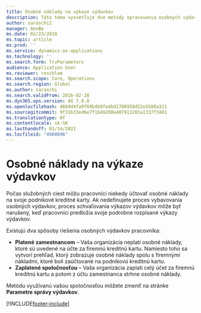 ```yaml
---
title: Osobné náklady na výkaze výdavkov
description: Táto téma vysvetľuje dve metódy spracovania osobných výdavkov pracovníka v systéme Microsoft Dynamics 365 Finance.
author: saraschi2
manager: AnnBe
ms.date: 02/23/2018
ms.topic: article
ms.prod: ''
ms.service: dynamics-ax-applications
ms.technology: ''
ms.search.form: TrvParameters
audience: Application User
ms.reviewer: roschlom
ms.search.scope: Core, Operations
ms.search.region: Global
ms.author: saraschi
ms.search.validFrom: 2016-02-28
ms.dyn365.ops.version: AX 7.0.0
ms.openlocfilehash: d6b9d4fa0f69b4b0fe4bd1786958d22e5580a321
ms.sourcegitcommit: 9f31b33ed6e7f1b49200a407913201a1337f3401
ms.translationtype: HT
ms.contentlocale: sk-SK
ms.lasthandoff: 01/14/2021
ms.locfileid: "4960896"
---
```

# <a name="personal-expenses-on-an-expense-report"></a>Osobné náklady na výkaze výdavkov

Počas služobných ciest môžu pracovníci niekedy účtovať osobné náklady na svoje podnikové kreditné karty. Ak nedefinujete proces vybavovania osobných výdavkov, proces schvaľovania výkazov výdavkov môže byť narušený, keď pracovníci predložia svoje podrobne rozpísané výkazy výdavkov. 

Existujú dva spôsoby riešenia osobných výdavkov pracovníka:

- **Platené zamestnancom** – Vaša organizácia neplatí osobné náklady, ktoré sú uvedené na účte za firemnú kreditnú kartu. Namiesto toho sa vytvorí prehľad, ktorý zobrazuje osobné náklady spolu s firemnými nákladmi, ktoré boli zaúčtované na podnikovú kreditnú kartu.
- **Zaplatené spoločnosťou** – Vaša organizácia zaplatí celý účet za firemnú kreditnú kartu a potom z účtu zamestnanca strhne osobné náklady.

Metódu využívanú vašou spoločnosťou môžete zmeniť na stránke **Parametre správy výdavkov**.


[!INCLUDE[footer-include](../includes/footer-banner.md)]